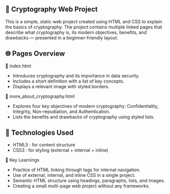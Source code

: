 ## 🔐 Cryptography Web Project

This is a simple, static web project created using HTML and CSS to explain the basics of cryptography. The project contains multiple linked pages that describe what cryptography is, its modern objectives, benefits, and drawbacks — presented in a beginner-friendly layout.

## 🌐 Pages Overview

📌 index.html
- Introduces cryptography and its importance in data security.
- Includes a short definition with a list of key concepts.
- Displays a relevant image with styled borders.

📌 more_about_cryptography.html
- Explores four key objectives of modern cryptography: Confidentiality, Integrity, Non-repudiation, and Authentication.
- Lists the benefits and drawbacks of cryptography using styled lists.

 ## 🎨 Technologies Used
- HTML5 : for content structure
- CSS3 : for styling (external + internal + inline)

 🧠 Key Learnings
- Practice of HTML linking through <a> tags for internal navigation.
- Use of external, internal, and inline CSS in a single project.
- Semantic HTML structure using headings, paragraphs, lists, and images.
- Creating a small multi-page web project without any frameworks.
